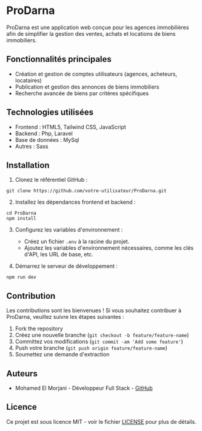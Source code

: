 # ProDarna

ProDarna est une application web conçue pour les agences immobilières afin de simplifier la gestion des ventes, achats et locations de biens immobiliers.

## Fonctionnalités principales

- Création et gestion de comptes utilisateurs (agences, acheteurs, locataires)
- Publication et gestion des annonces de biens immobiliers
- Recherche avancée de biens par critères spécifiques

## Technologies utilisées

- Frontend : HTML5, Tailwind CSS, JavaScript
- Backend : Php, Laravel
- Base de données : MySql
- Autres : Sass

## Installation

1. Clonez le référentiel GitHub :

```
git clone https://github.com/votre-utilisateur/ProDarna.git
```

2. Installez les dépendances frontend et backend :

```
cd ProDarna
npm install
```

3. Configurez les variables d'environnement :

   - Créez un fichier `.env` à la racine du projet.
   - Ajoutez les variables d'environnement nécessaires, comme les clés d'API, les URL de base, etc.

4. Démarrez le serveur de développement :

```
npm run dev
```

## Contribution

Les contributions sont les bienvenues ! Si vous souhaitez contribuer à ProDarna, veuillez suivre les étapes suivantes :

1. Fork the repository
2. Créez une nouvelle branche (`git checkout -b feature/feature-name`)
3. Committez vos modifications (`git commit -am 'Add some feature'`)
4. Push votre branche (`git push origin feature/feature-name`)
5. Soumettez une demande d'extraction

## Auteurs

- Mohamed El Morjani - Développeur Full Stack - [GitHub](https://github.com/ElmorjaniMohamed/pro-darna.git)

## Licence

Ce projet est sous licence MIT - voir le fichier [LICENSE](LICENSE) pour plus de détails.
